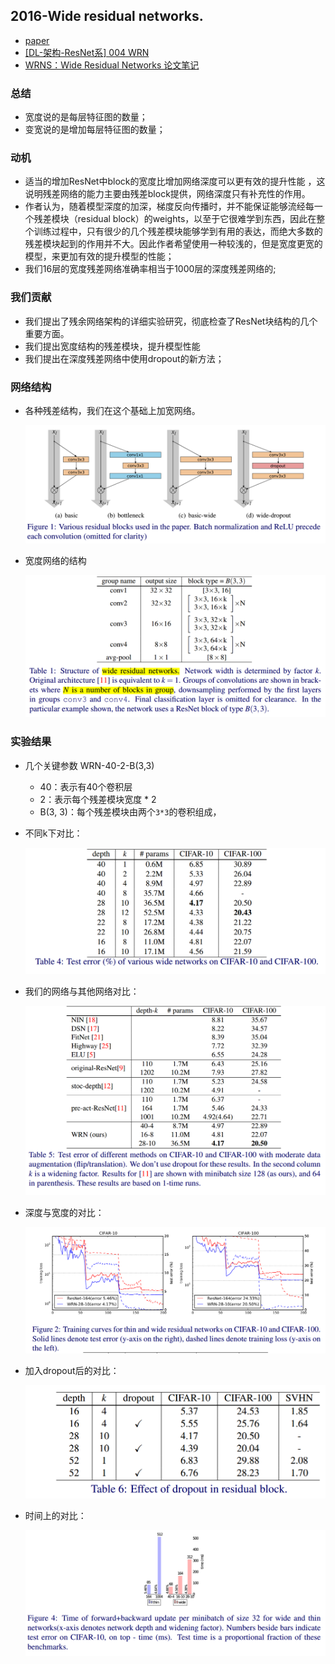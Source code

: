## 2016-Wide residual networks.

* [paper](paper/2016-Wide%20residual%20networks..pdf)
* [[DL-架构-ResNet系] 004 WRN](https://zhuanlan.zhihu.com/p/29681673)
* [WRNS：Wide Residual Networks 论文笔记](https://blog.csdn.net/wspba/article/details/72229177)

### 总结

* 宽度说的是每层特征图的数量；
* 变宽说的是增加每层特征图的数量；

### 动机

* 适当的增加ResNet中block的宽度比增加网络深度可以更有效的提升性能 ，这说明残差网络的能力主要由残差block提供，网络深度只有补充性的作用。
* 作者认为，随着模型深度的加深，梯度反向传播时，并不能保证能够流经每一个残差模块（residual block）的weights，以至于它很难学到东西，因此在整个训练过程中，只有很少的几个残差模块能够学到有用的表达，而绝大多数的残差模块起到的作用并不大。因此作者希望使用一种较浅的，但是宽度更宽的模型，来更加有效的提升模型的性能；
* 我们16层的宽度残差网络准确率相当于1000层的深度残差网络的;

### 我们贡献

* 我们提出了残余网络架构的详细实验研究，彻底检查了ResNet块结构的几个重要方面。
* 我们提出宽度结构的残差模块，提升模型性能
* 我们提出在深度残差网络中使用dropout的新方法；

### 网络结构

* 各种残差结构，我们在这个基础上加宽网络。

  ![1540382083414](readme/wide_residual_networks_各种残差结构.png)

* 宽度网络的结构

  ![1540382507839](readme/wide_residual_networks_网络结构.png)

### 实验结果

* 几个关键参数 WRN-40-2-B(3,3)
  * 40：表示有40个卷积层
  * 2：表示每个残差模块宽度 * 2
  * B(3, 3)：每个残差模块由两个`3*3`的卷积组成，

* 不同k下对比：

  ![1540451559827](readme/wide_residual_networks_不同网络架构实验.png)

* 我们的网络与其他网络对比：

  ![1540453277305](readme/wide_residual_networks_与不同网络结果对比.png)

* 深度与宽度的对比：

  ![1540453715885](readme/wide_residual_networks_深度与宽度的对比.png)

* 加入dropout后的对比：

  ![1540453765025](readme/wide_residual_networks_加入dropout实验.png)

* 时间上的对比：

  ![1540453990099](readme/wide_residual_networks_时间上的对比.png)